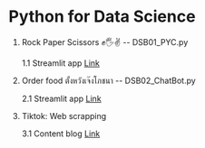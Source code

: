# Python for Data Science
1. Rock Paper Scissors ✊🖐️✌️ -- DSB01_PYC.py
   
   1.1 Streamlit app [Link](https://pycode-bawkjp3ussmdmjj9etcwiw.streamlit.app/)

2. Order food ตั้งหวังเจ๊งโภชนา -- DSB02_ChatBot.py
   
   2.1 Streamlit app [Link](https://pycode-bawkjp3ussmdmjj9etcwiw.streamlit.app/)

3. Tiktok: Web scrapping
   
   3.1 Content blog [Link](https://feasibleth.com/python-sentiment-tiktok/)
